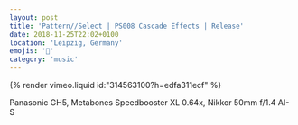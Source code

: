 ```yaml
---
layout: post
title: 'Pattern//Select | PS008 Cascade Effects | Release'
date: 2018-11-25T22:02+0100
location: 'Leipzig, Germany'
emojis: '🎹'
category: 'music'
---
```


{% render vimeo.liquid id:"314563100?h=edfa311ecf" %}

Panasonic GH5, Metabones Speedbooster XL 0.64x, Nikkor 50mm f/1.4 AI-S
